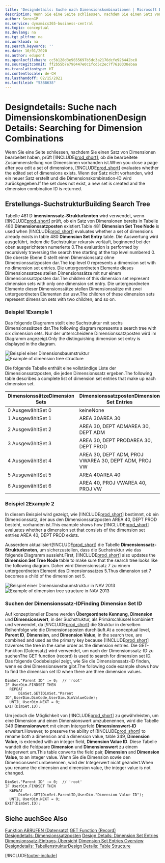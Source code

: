 ```yaml
---
title: 'Designdetails: Suche nach Dimensionskombinationen | Microsoft Docs'
description: Wenn Sie eine Seite schliessen, nachdem Sie einen Satz von Dimensionen bearbeitet haben, prüft Business Central, ob die bearbeitete Zusammenstellung von Dimensionen vorhanden ist. Wenn der Satz nicht vorhanden, wird ein neuer Satz erstellt und die Dimensionskombination-ID wird zurückgegeben.
author: SorenGP
ms.service: dynamics365-business-central
ms.topic: conceptual
ms.devlang: na
ms.tgt_pltfrm: na
ms.workload: na
ms.search.keywords: ''
ms.date: 10/01/2020
ms.author: edupont
ms.openlocfilehash: cc5b128d3e9655697b5dc3a2176dcfe926442bc8
ms.sourcegitcommit: ff2b55b7e790447e0c1fcd5c2ec7f7610338ebaa
ms.translationtype: HT
ms.contentlocale: de-CH
ms.lasthandoff: 02/15/2021
ms.locfileid: "5388638"
---
```

# <a name="design-details-searching-for-dimension-combinations"></a><span data-ttu-id="0efd8-104">Designdetails: Suche nach Dimensionskombinationen</span><span class="sxs-lookup"><span data-stu-id="0efd8-104">Design Details: Searching for Dimension Combinations</span></span>
<span data-ttu-id="0efd8-105">Wenn Sie eine Seite schliessen, nachdem Sie einen Satz von Dimensionen bearbeitet haben, prüft [!INCLUDE[prod_short](includes/prod_short.md)], ob die bearbeitete Zusammenstellung von Dimensionen vorhanden ist.</span><span class="sxs-lookup"><span data-stu-id="0efd8-105">When you close a page after you edit a set of dimensions, [!INCLUDE[prod_short](includes/prod_short.md)] evaluates whether the edited set of dimensions exists.</span></span> <span data-ttu-id="0efd8-106">Wenn der Satz nicht vorhanden, wird ein neuer Satz erstellt und die Dimensionskombination-ID wird zurückgegeben.</span><span class="sxs-lookup"><span data-stu-id="0efd8-106">If the set does not exist, a new set is created and the dimension combination ID is returned.</span></span>  

## <a name="building-search-tree"></a><span data-ttu-id="0efd8-107">Erstellungs-Suchstruktur</span><span class="sxs-lookup"><span data-stu-id="0efd8-107">Building Search Tree</span></span>  
 <span data-ttu-id="0efd8-108">Tabelle 481 D **imensionssatz-Strukturknoten** wird verwendet, wenn [!INCLUDE[prod_short](includes/prod_short.md)] prüft, ob ein Satz von Dimensionen bereits in Tabelle 480 **Dimensionssatzposten** existiert.</span><span class="sxs-lookup"><span data-stu-id="0efd8-108">Table 481 **Dimension Set Tree Node** is used when [!INCLUDE[prod_short](includes/prod_short.md)] evaluates whether a set of dimensions already exists in table 480 **Dimension Set Entry** table.</span></span> <span data-ttu-id="0efd8-109">Die Auswertung wird ausgeführt, indem die Suchstruktur rekursiv verläuft, beginnend bei der oben ausgerichteten numerierte 0.</span><span class="sxs-lookup"><span data-stu-id="0efd8-109">The evaluation is performed by recursively traversing the search tree starting at the top level numbered 0.</span></span> <span data-ttu-id="0efd8-110">Die oberste Ebene 0 stellt einen Dimensionssatz ohne Dimensionssatzposten dar.</span><span class="sxs-lookup"><span data-stu-id="0efd8-110">The top level 0 represents a dimension set with no dimension set entries.</span></span> <span data-ttu-id="0efd8-111">Die untergeordneten Elemente dieses Dimensionssatzes stellen Dimensionssätze mit nur einem Dimensionssatzposten dar.</span><span class="sxs-lookup"><span data-stu-id="0efd8-111">The children of this dimension set represent dimension sets with only one dimension set entry.</span></span> <span data-ttu-id="0efd8-112">Die untergeordneten Elemente dieser Dimensionssätze stellen Dimensionssätze mit zwei untergeordneten Elementen dar usw.</span><span class="sxs-lookup"><span data-stu-id="0efd8-112">The children of these dimension sets represent dimension sets with two children, and so on.</span></span>  

### <a name="example-1"></a><span data-ttu-id="0efd8-113">Beispiel 1</span><span class="sxs-lookup"><span data-stu-id="0efd8-113">Example 1</span></span>  
 <span data-ttu-id="0efd8-114">Das folgende Diagramm stellt eine Suchstruktur mit sechs Dimensionssätzen dar.</span><span class="sxs-lookup"><span data-stu-id="0efd8-114">The following diagram represents a search tree with six dimension sets.</span></span> <span data-ttu-id="0efd8-115">Nur der unterscheidene Dimensionssatzposten wird im Diagramm angezeigt.</span><span class="sxs-lookup"><span data-stu-id="0efd8-115">Only the distinguishing dimension set entry is displayed in the diagram.</span></span>  

 <span data-ttu-id="0efd8-116">![Beispiel einer Dimensionsbaumstruktur](media/nav2013_dimension_tree.png "Beispiel einer Dimensionsbaumstruktur")</span><span class="sxs-lookup"><span data-stu-id="0efd8-116">![Example of dimension tree structure](media/nav2013_dimension_tree.png "Example of dimension tree structure")</span></span>  

 <span data-ttu-id="0efd8-117">Die folgende Tabelle enthält eine vollständige Liste der Dimensionssatzposten, die jeden Dimensionssatz ergeben.</span><span class="sxs-lookup"><span data-stu-id="0efd8-117">The following table describes a complete list of dimension set entries that make up each dimension set.</span></span>  

|<span data-ttu-id="0efd8-118">Dimensionssätze</span><span class="sxs-lookup"><span data-stu-id="0efd8-118">Dimension Sets</span></span>|<span data-ttu-id="0efd8-119">Dimensionssatzposten</span><span class="sxs-lookup"><span data-stu-id="0efd8-119">Dimension Set Entries</span></span>|  
|--------------------|---------------------------|  
|<span data-ttu-id="0efd8-120">0 Ausgewählt</span><span class="sxs-lookup"><span data-stu-id="0efd8-120">Set 0</span></span>|<span data-ttu-id="0efd8-121">keine</span><span class="sxs-lookup"><span data-stu-id="0efd8-121">None</span></span>|  
|<span data-ttu-id="0efd8-122">1 Ausgewählt</span><span class="sxs-lookup"><span data-stu-id="0efd8-122">Set 1</span></span>|<span data-ttu-id="0efd8-123">AREA 30</span><span class="sxs-lookup"><span data-stu-id="0efd8-123">AREA 30</span></span>|  
|<span data-ttu-id="0efd8-124">2 Ausgewählt</span><span class="sxs-lookup"><span data-stu-id="0efd8-124">Set 2</span></span>|<span data-ttu-id="0efd8-125">AREA 30, DEPT ADM</span><span class="sxs-lookup"><span data-stu-id="0efd8-125">AREA 30, DEPT ADM</span></span>|  
|<span data-ttu-id="0efd8-126">3 Ausgewählt</span><span class="sxs-lookup"><span data-stu-id="0efd8-126">Set 3</span></span>|<span data-ttu-id="0efd8-127">AREA 30, DEPT PROD</span><span class="sxs-lookup"><span data-stu-id="0efd8-127">AREA 30, DEPT PROD</span></span>|  
|<span data-ttu-id="0efd8-128">4 Ausgewählt</span><span class="sxs-lookup"><span data-stu-id="0efd8-128">Set 4</span></span>|<span data-ttu-id="0efd8-129">AREA 30, DEPT ADM, PROJ VW</span><span class="sxs-lookup"><span data-stu-id="0efd8-129">AREA 30, DEPT ADM, PROJ VW</span></span>|  
|<span data-ttu-id="0efd8-130">5 Ausgewählt</span><span class="sxs-lookup"><span data-stu-id="0efd8-130">Set 5</span></span>|<span data-ttu-id="0efd8-131">AREA 40</span><span class="sxs-lookup"><span data-stu-id="0efd8-131">AREA 40</span></span>|  
|<span data-ttu-id="0efd8-132">6 Ausgewählt</span><span class="sxs-lookup"><span data-stu-id="0efd8-132">Set 6</span></span>|<span data-ttu-id="0efd8-133">AREA 40, PROJ VW</span><span class="sxs-lookup"><span data-stu-id="0efd8-133">AREA 40, PROJ VW</span></span>|  

### <a name="example-2"></a><span data-ttu-id="0efd8-134">Beispiel 2</span><span class="sxs-lookup"><span data-stu-id="0efd8-134">Example 2</span></span>  
 <span data-ttu-id="0efd8-135">In diesem Beispiel wird gezeigt, wie [!INCLUDE[prod_short](includes/prod_short.md)] bestimmt, ob ein Dimensionssatz, der aus den Dimensionssatzposten AREA 40, DEPT PROD besteht, vorhanden ist.</span><span class="sxs-lookup"><span data-stu-id="0efd8-135">This example shows how [!INCLUDE[prod_short](includes/prod_short.md)] evaluates whether a dimension set that consists of the dimension set entries AREA 40, DEPT PROD exists.</span></span>  

 <span data-ttu-id="0efd8-136">Ausserdem aktualisiert[!INCLUDE[prod_short](includes/prod_short.md)] die Tabelle **Dimensionssatz-Strukturknoten**, um sicherzustellen, dass die Suchstruktur wie das folgende Diagramm aussieht.</span><span class="sxs-lookup"><span data-stu-id="0efd8-136">First, [!INCLUDE[prod_short](includes/prod_short.md)] also updates the **Dimension Set Tree Node** table to make sure that the search tree looks like the following diagram.</span></span> <span data-ttu-id="0efd8-137">Daher wird Dimensionssatz 7 zu einem untergeordneten Element des Dimensionssatzes 5.</span><span class="sxs-lookup"><span data-stu-id="0efd8-137">Thus dimension set 7 becomes a child of the dimension set 5.</span></span>  

 <span data-ttu-id="0efd8-138">![Beispiel einer Dimensionsbaumstruktur in NAV 2013](media/nav2013_dimension_tree_example2.png "Beispiel einer Dimensionsbaumstruktur in NAV 2013")</span><span class="sxs-lookup"><span data-stu-id="0efd8-138">![Example of dimension tree structure in NAV 2013](media/nav2013_dimension_tree_example2.png "Example of dimension tree structure in NAV 2013")</span></span>  

### <a name="finding-dimension-set-id"></a><span data-ttu-id="0efd8-139">Suchen der Dimensionssatz-ID</span><span class="sxs-lookup"><span data-stu-id="0efd8-139">Finding Dimension Set ID</span></span>  
 <span data-ttu-id="0efd8-140">Auf konzeptioneller Ebene werden **Übergeordnete Kennung**, **Dimension** und **Dimensionswert**, in der Suchstruktur, als Primärschlüssel kombiniert und verwendet, da [!INCLUDE[prod_short](includes/prod_short.md)] die Struktur in derselben Reihenfolge wie die Dimensionsposten durchläuft.</span><span class="sxs-lookup"><span data-stu-id="0efd8-140">At a conceptual level, **Parent ID**, **Dimension**, and **Dimension Value**, in the search tree, are combined and used as the primary key because [!INCLUDE[prod_short](includes/prod_short.md)] traverses the tree in the same order as the dimension entries.</span></span> <span data-ttu-id="0efd8-141">Die GET-Funktion (Datensatz) wird verwendet, um nach der Dimensionssatz-ID zu suchen</span><span class="sxs-lookup"><span data-stu-id="0efd8-141">The GET function (record) is used to search for dimension set ID.</span></span> <span data-ttu-id="0efd8-142">Das folgende Codebeispiel zeigt, wie Sie die Dimensionssatz-ID finden, wenn es drei Dimensionswerte gibt.</span><span class="sxs-lookup"><span data-stu-id="0efd8-142">The following code example shows how to find the dimension set ID when there are three dimension values.</span></span>  

```  
DimSet."Parent ID" := 0;  // 'root'  
IF UserDim.FINDSET THEN  
  REPEAT  
      DimSet.GET(DimSet."Parent ID",UserDim.DimCode,UserDim.DimValueCode);  
  UNTIL UserDim.NEXT = 0;  
EXIT(DimSet.ID);  

```  

<span data-ttu-id="0efd8-143">Um jedoch die Möglichkeit von [!INCLUDE[prod_short](includes/prod_short.md)] zu gewährleisten, um eine Dimension und einen Dimensionswert umzubenennen, wird die Tabelle 349 **Dimensionswert** mit einem Intergerfeld **Dimensionswert-ID** erweitert.</span><span class="sxs-lookup"><span data-stu-id="0efd8-143">However, to preserve the ability of [!INCLUDE[prod_short](includes/prod_short.md)] to rename both a dimension and a dimension value, table 349, **Dimension Value**, is extended with an integer field, **Dimension Value ID**.</span></span> <span data-ttu-id="0efd8-144">Diese Tabelle wandelt die Feldpaare **Dimension** und **Dimensionswert** zu einem Integerwert um.</span><span class="sxs-lookup"><span data-stu-id="0efd8-144">This table converts the field pair, **Dimension** and **Dimension Value**, to an integer value.</span></span> <span data-ttu-id="0efd8-145">Wenn Sie die Dimension sowie den Dimensionswert umbenennen, wird der Integerwert nicht geändert.</span><span class="sxs-lookup"><span data-stu-id="0efd8-145">When you rename the dimension and dimension value, the integer value is not changed.</span></span>  

```  
DimSet."Parent ID" := 0;  // 'root'  
IF UserDim.FINDSET THEN  
  REPEAT  
      DimSet.GET(DimSet.ParentID,UserDim."Dimension Value ID");  
  UNTIL UserDim.NEXT = 0;  
EXIT(DimSet.ID);  

```  

## <a name="see-also"></a><span data-ttu-id="0efd8-146">Siehe auch</span><span class="sxs-lookup"><span data-stu-id="0efd8-146">See Also</span></span>  
 <span data-ttu-id="0efd8-147">[Funktion ABRUFEN (Datensatz)](/dynamics-nav/GET-Function--Record-)  </span><span class="sxs-lookup"><span data-stu-id="0efd8-147">[GET Function (Record)](/dynamics-nav/GET-Function--Record-)  </span></span>  
 <span data-ttu-id="0efd8-148">[Designdetails: Dimensionssatzposten](design-details-dimension-set-entries.md) </span><span class="sxs-lookup"><span data-stu-id="0efd8-148">[Design Details: Dimension Set Entries](design-details-dimension-set-entries.md) </span></span>  
 <span data-ttu-id="0efd8-149">[Dimensionssatz-Eintrags-Übersicht](design-details-dimension-set-entries-overview.md) </span><span class="sxs-lookup"><span data-stu-id="0efd8-149">[Dimension Set Entries Overview](design-details-dimension-set-entries-overview.md) </span></span>  
 [<span data-ttu-id="0efd8-150">Designdetails: Tabellenstruktur</span><span class="sxs-lookup"><span data-stu-id="0efd8-150">Design Details: Table Structure</span></span>](design-details-table-structure.md)   
 


[!INCLUDE[footer-include](includes/footer-banner.md)]